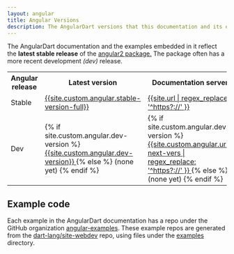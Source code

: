 ```yaml
---
layout: angular
title: Angular Versions
description: The AngularDart versions that this documentation and its examples use.
---
```

The AngularDart documentation and the examples embedded in it reflect
the **latest stable release** of the
[angular2 package.](https://pub.dartlang.org/packages/angular2)
The package often has a more recent development _(dev)_ release.

<table>
  <tr>
    <th>Angular release</th>
    <th>Latest version</th>
    <th>Documentation server</th>
  </tr>
  <tr>
    <td>
      Stable
    </td>
    <td>
      <a href="https://pub.dartlang.org/packages/%61ngular2/versions/{{site.custom.angular.stable-version-full}}#-pkg-tab-changelog">
        {{site.custom.angular.stable-version-full}}
      </a>
    </td>
    <td>
      <a href="/angular/guide">{{site.url | regex_replace: '^https?://' }}</a>
    </td>
  </tr>
  <tr>
    <td>
      Dev
    </td>
    <td>
      {% if site.custom.angular.dev-version %}
      <a href="https://pub.dartlang.org/packages/%61ngular2/versions/{{site.custom.angular.dev-version}}#-pkg-tab-changelog">
        {{site.custom.angular.dev-version}}
      </a>
      {% else %}
      (none yet)
      {% endif %}
    </td>
    <td>
      {% if site.custom.angular.dev-version %}
      <a href="{{site.custom.angular.url-next-vers}}/angular/guide">
        {{site.custom.angular.url-next-vers | regex_replace: '^https?://' }}
      </a>
      {% else %}
      (none yet)
      {% endif %}
    </td>
  </tr>
</table>

<!--
## Angular alpha releases are production quality

Google thoroughly tests each version of AngularDart—even alpha releases—to
ensure that our mission-critical apps that depend on Angular continue to work well.

The _alpha_ label indicates that the API is changing,
and that the release (or a release after it) might break your code.

For more information, see the documentation for
the [pub version scheme](https://www.dartlang.org/tools/pub/versioning).
-->

## Example code

Each example in the AngularDart documentation has a repo under the GitHub organization
[angular-examples](https://github.com/angular-examples).
These example repos are generated from the [dart-lang/site-webdev]({{site.repo}}) repo,
using files under the [examples]({{site.repo}}/tree/master/examples) directory.
